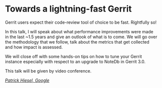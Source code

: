 # Towards a lightning-fast Gerrit

Gerrit users expect their code-review tool of choice to be fast. Rightfully so!

In this talk, I will speak about what performance improvements were made in the
last ~1.5 years and give an outlook of what is to come. We will go over the
methodology that we follow, talk about the metrics that get collected and how
impact is assessed.

We will close off with some hands-on tips on how to tune your Gerrit instance
especially with respect to an upgrade to NoteDb in Gerrit 3.0.

This talk will be given by video conference.

*[Patrick Hiesel, Google](../speakers.md#hiesel)*
